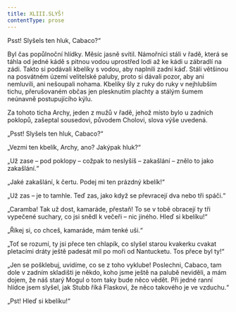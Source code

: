 ```yaml
---
title: XLIII.SLYŠ!
contentType: prose
---
```


  

Psst! Slyšels ten hluk, Cabaco?“

Byl čas popůlnoční hlídky. Měsíc jasně svítil. Námořníci stáli v řadě, která se táhla od jedné kádě s pitnou vodou uprostřed lodi až ke kádi u zábradlí na zádi. Takto si podávali kbelíky s vodou, aby naplnili zadní káď. Stáli většinou na posvátném území velitelské paluby, proto si dávali pozor, aby ani nemluvili, ani nešoupali nohama. Kbelíky šly z ruky do ruky v nejhlubším tichu, přerušovaném občas jen plesknutím plachty a stálým šumem neúnavně postupujícího kýlu.

Za tohoto ticha Archy, jeden z mužů v řadě, jehož místo bylo u zadních poklopů, zašeptal sousedovi, původem Cholovi, slova výše uvedená.

„Psst! Slyšels ten hluk, Cabaco?“

„Vezmi ten kbelík, Archy, ano? Jakýpak hluk?“

„Už zase – pod poklopy – cožpak to neslyšíš – zakašlání – znělo to jako zakašlání.“

„Jaké zakašlání, k čertu. Podej mi ten prázdný kbelík!“

„Už zas – je to tamhle. Teď zas, jako když se převracejí dva nebo tři spáči.“

„Caramba! Tak už dost, kamaráde, přestaň! To se v tobě obracejí ty tři vypečené suchary, co jsi snědl k večeři – nic jiného. Hleď si kbelíku!“

„Říkej si, co chceš, kamaráde, mám tenké uši.“

„Toť se rozumí, ty jsi přece ten chlapík, co slyšel starou kvakerku cvakat pletacími dráty ještě padesát mil po moři od Nantucketu. Tos přece byl ty!“

„Jen se pošklebuj, uvidíme, co se z toho vyklube! Poslechni, Cabaco, tam dole v zadním skladišti je někdo, koho jsme ještě na palubě neviděli, a mám dojem, že náš starý Mogul o tom taky bude něco vědět. Při jedné ranní hlídce jsem slyšel, jak Stubb říká Flaskovi, že něco takového je ve vzduchu.“

„Pst! Hleď si kbelíku!“
